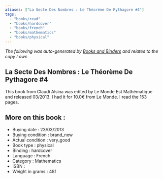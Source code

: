 ```yaml
---
aliases: ["La Secte Des Nombres : Le Théorème De Pythagore #4"] 
tags: 
  - "books/read" 
  - "books/hardcover" 
  - "books/french"
  - "books/mathematics"
  - "books/physical"
---
```


_The following was auto-generated by [Books and Binders](Books%20and%20Binders.md) and relates to the copy I own_
## La Secte Des Nombres : Le Théorème De Pythagore #4
This book from Claudi Alsina was edited by Le Monde Est Mathématique and released 03/2013. I had it for 10.0€ from Le Monde. I read the 153 pages.

## More on this book :
- Buying date : 23/03/2013
- Buying condition : brand_new
- Actual condition : very_good
- Book type : physical
- Binding : hardcover
- Language : French
- Category : Mathematics
- ISBN : 
- Weight in grams : 481
